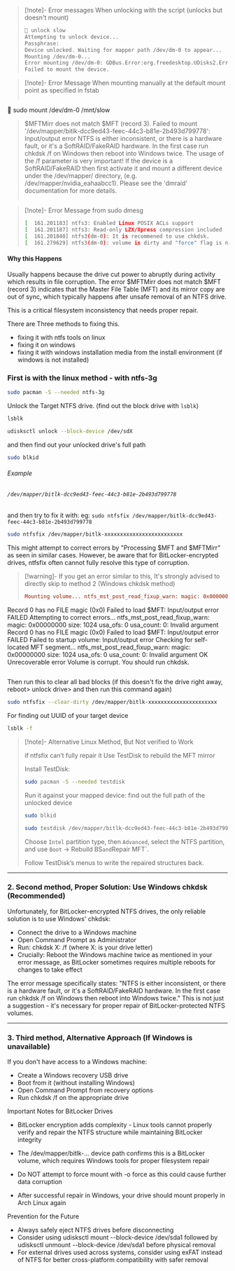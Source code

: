 
> [!note]- Error messages When unlocking with the script (unlocks but doesn't mount)
>``` bash
>  unlock slow
> Attempting to unlock device...
> Passphrase: 
> Device unlocked. Waiting for mapper path /dev/dm-0 to appear...
> Mounting /dev/dm-0...
> Error mounting /dev/dm-0: GDBus.Error:org.freedesktop.UDisks2.Error.Failed: Error mounting system-managed device /dev/dm-0: wrong fs type, bad option, bad superblock on /dev/mapper/bitlk-dcc9ed43-feec-44c3-b81e-2b493d799778, missing codepage or helper program, or other error
> Failed to mount the device.
>```

> [!note]- Error Message When mounting manually at the default mount point as specified in fstab
> ```bash
 sudo mount /dev/dm-0 /mnt/slow
> $MFTMirr does not match $MFT (record 3).
> Failed to mount '/dev/mapper/bitlk-dcc9ed43-feec-44c3-b81e-2b493d799778': Input/output error
> NTFS is either inconsistent, or there is a hardware fault, or it's a
> SoftRAID/FakeRAID hardware. In the first case run chkdsk /f on Windows
> then reboot into Windows twice. The usage of the /f parameter is very
> important! If the device is a SoftRAID/FakeRAID then first activate
> it and mount a different device under the /dev/mapper/ directory, (e.g.
> /dev/mapper/nvidia_eahaabcc1). Please see the 'dmraid' documentation
> for more details.
> ```

> [!note]- Error Message from sudo dmesg
> ```bash
> [  161.201183] ntfs3: Enabled Linux POSIX ACLs support
> [  161.201187] ntfs3: Read-only LZX/Xpress compression included
> [  161.201840] ntfs3(dm-0): It is recommened to use chkdsk.
> [  161.279629] ntfs3(dm-0): volume is dirty and "force" flag is not set!
> ```
> 
#### Why this Happens

Usually happens because the drive cut power to abruptly during activity which results in file corruption. 
The error $MFTMirr does not match $MFT (record 3) indicates that the Master File Table (MFT) and its mirror copy are out of sync, which typically happens after unsafe removal of an NTFS drive. 

This is a critical filesystem inconsistency that needs proper repair.
 
There are Three methods to fixing this. 
- fixing it with ntfs tools on linux 
- fixing it on windows
- fixing it with windows installation media from the install environment (if windows is not installed)

### First is with the linux method - with ntfs-3g

```bash
sudo pacman -S --needed ntfs-3g
```

Unlock the Target NTFS drive. (find out the block drive with `lsblk`)
```bash
lsblk
```

```bash
udisksctl unlock --block-device /dev/sdX
```

and then find out your unlocked drive's full path 

```bash
sudo blkid
```
###### Example
###### `/dev/mapper/bitlk-dcc9ed43-feec-44c3-b81e-2b493d799778`

and then try to fix it with: 
eg:
`sudo ntfsfix /dev/mapper/bitlk-dcc9ed43-feec-44c3-b81e-2b493d799778`

```bash
sudo ntfsfix /dev/mapper/bitlk-xxxxxxxxxxxxxxxxxxxxxxxxx
```

This might attempt to correct errors by "Processing $MFT and $MFTMirr" as seen in similar cases.  However, be aware that for BitLocker-encrypted drives, ntfsfix often cannot fully resolve this type of corruption.

> [!warning]- If you get an error similar to this, It's strongly advised to directly skip to method 2 (Windows chkdsk method)
> ```ini
> Mounting volume... ntfs_mst_post_read_fixup_warn: magic: 0x00000000  size: 1024   usa_ofs: 0  usa_count: 0: Invalid argument
Record 0 has no FILE magic (0x0)
Failed to load $MFT: Input/output error
FAILED
Attempting to correct errors... ntfs_mst_post_read_fixup_warn: magic: 0x00000000  size: 1024   usa_ofs: 0  usa_count: 0: Invalid argument
Record 0 has no FILE magic (0x0)
Failed to load $MFT: Input/output error
FAILED
Failed to startup volume: Input/output error
Checking for self-located MFT segment... ntfs_mst_post_read_fixup_warn: magic: 0x00000000  size: 1024   usa_ofs: 0  usa_count: 0: Invalid argument
OK
Unrecoverable error
Volume is corrupt. You should run chkdsk.
> ```


Then run this to clear all bad blocks (if this doesn't fix the drive right away, reboot> unlock drive> and then run this command again)
```bash
sudo ntfsfix --clear-dirty /dev/mapper/bitlk-xxxxxxxxxxxxxxxxxxxxxx
```

For finding out UUID of your target device 

```bash
lsblk -f
```

> [!note]- Alternative Linux Method, But Not verified to Work
> 
> if ntfsfix can’t fully repair it
> Use TestDisk to rebuild the MFT mirror
> 
> Install TestDisk:
> 
> ```bash
> sudo pacman -S --needed testdisk
> ```
> 
> Run it against your mapped device:
> find out the full path of the unlocked device 
> ```bash
> sudo blkid
> ```
> 
> ```bash
> sudo testdisk /dev/mapper/bitlk-dcc9ed43-feec-44c3-b81e-2b493d799778
> ```
> 
> Choose  `Intel`  partition type, then `Advanced`, select the NTFS partition, and use `Boot` → Rebuild BS` and `Repair MFT`.
> 
> Follow TestDisk’s menus to write the repaired structures back.

--- 

### 2. Second method, Proper Solution: Use Windows chkdsk (Recommended) 

Unfortunately, for BitLocker-encrypted NTFS drives, the only reliable solution is to use Windows' chkdsk: 

- Connect the drive to a Windows machine
- Open Command Prompt as Administrator
- Run: chkdsk X: /f (where X: is your drive letter)
- Crucially: Reboot the Windows machine twice as mentioned in your error message, as BitLocker sometimes requires multiple reboots for changes to take effect 

The error message specifically states: "NTFS is either inconsistent, or there is a hardware fault, or it's a SoftRAID/FakeRAID hardware. In the first case run chkdsk /f on Windows then reboot into Windows twice." This is not just a suggestion - it's necessary for proper repair of BitLocker-protected NTFS volumes.

---


### 3. Third method, Alternative Approach (If Windows is unavailable) 

If you don't have access to a Windows machine: 

- Create a Windows recovery USB drive
- Boot from it (without installing Windows)
- Open Command Prompt from recovery options
- Run chkdsk /f on the appropriate drive

Important Notes for BitLocker Drives 

- BitLocker encryption adds complexity - Linux tools cannot properly verify and repair the NTFS structure while maintaining BitLocker integrity
 - The /dev/mapper/bitlk-... device path confirms this is a BitLocker volume, which requires Windows tools for proper filesystem repair 

- Do NOT attempt to force mount with -o force as this could cause further data corruption
- After successful repair in Windows, your drive should mount properly in Arch Linux again

Prevention for the Future 

- Always safely eject NTFS drives before disconnecting
- Consider using udisksctl mount --block-device /dev/sda1 followed by udisksctl unmount --block-device /dev/sda1 before physical removal
- For external drives used across systems, consider using exFAT instead of NTFS for better cross-platform compatibility with safer removal